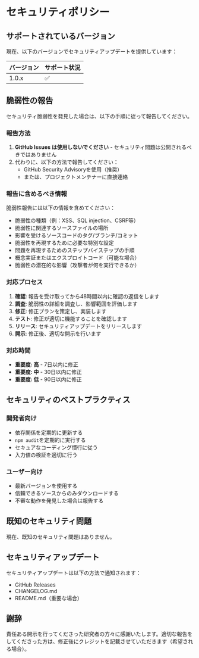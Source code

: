 # セキュリティポリシー

## サポートされているバージョン

現在、以下のバージョンでセキュリティアップデートを提供しています：

| バージョン | サポート状況 |
| ------- | ----------- |
| 1.0.x   | ✅ |

## 脆弱性の報告

セキュリティ脆弱性を発見した場合は、以下の手順に従って報告してください。

### 報告方法

1. **GitHub Issues は使用しないでください** - セキュリティ問題は公開されるべきではありません
2. 代わりに、以下の方法で報告してください：
   - GitHub Security Advisoryを使用（推奨）
   - または、プロジェクトメンテナーに直接連絡

### 報告に含めるべき情報

脆弱性報告には以下の情報を含めてください：

- 脆弱性の種類（例：XSS、SQL injection、CSRF等）
- 脆弱性に関連するソースファイルの場所
- 影響を受けるソースコードのタグ/ブランチ/コミット
- 脆弱性を再現するために必要な特別な設定
- 問題を再現するためのステップバイステップの手順
- 概念実証またはエクスプロイトコード（可能な場合）
- 脆弱性の潜在的な影響（攻撃者が何を実行できるか）

### 対応プロセス

1. **確認**: 報告を受け取ってから48時間以内に確認の返信をします
2. **調査**: 脆弱性の詳細を調査し、影響範囲を評価します
3. **修正**: 修正プランを策定し、実装します
4. **テスト**: 修正が適切に機能することを確認します
5. **リリース**: セキュリティアップデートをリリースします
6. **開示**: 修正後、適切な開示を行います

### 対応時間

- **重要度: 高** - 7日以内に修正
- **重要度: 中** - 30日以内に修正
- **重要度: 低** - 90日以内に修正

## セキュリティのベストプラクティス

### 開発者向け

- 依存関係を定期的に更新する
- `npm audit`を定期的に実行する
- セキュアなコーディング慣行に従う
- 入力値の検証を適切に行う

### ユーザー向け

- 最新バージョンを使用する
- 信頼できるソースからのみダウンロードする
- 不審な動作を発見した場合は報告する

## 既知のセキュリティ問題

現在、既知のセキュリティ問題はありません。

## セキュリティアップデート

セキュリティアップデートは以下の方法で通知されます：

- GitHub Releases
- CHANGELOG.md
- README.md（重要な場合）

## 謝辞

責任ある開示を行ってくださった研究者の方々に感謝いたします。適切な報告をしてくださった方は、修正後にクレジットを記載させていただきます（希望される場合）。